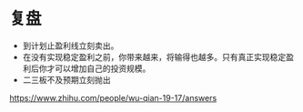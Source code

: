 # 复盘

- 到计划止盈利线立刻卖出。
- 在没有实现稳定盈利之前，你带来越来，将输得也越多。只有真正实现稳定盈利后你才可以增加自己的投资规模。
- 二三板不及预期立刻抛出

https://www.zhihu.com/people/wu-qian-19-17/answers
